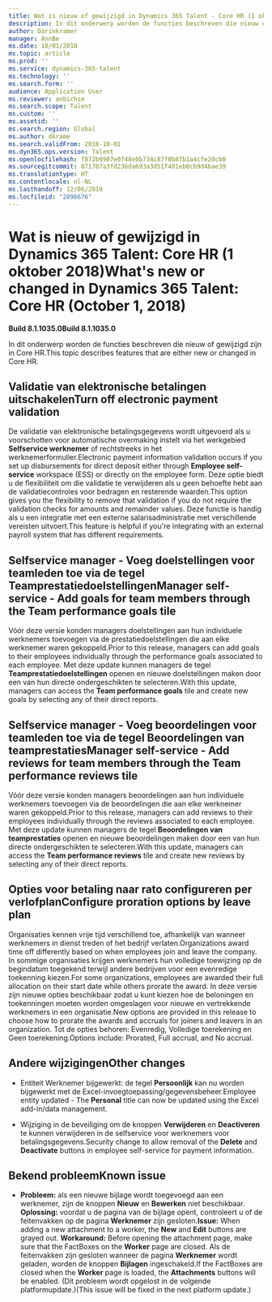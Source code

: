 ```yaml
---
title: Wat is nieuw of gewijzigd in Dynamics 365 Talent - Core HR (1 oktober 2018)
description: In dit onderwerp worden de functies beschreven die nieuw of gewijzigd zijn in Microsoft Dynamics 365 Talent - Core HR.
author: Darinkramer
manager: AnnBe
ms.date: 10/01/2018
ms.topic: article
ms.prod: ''
ms.service: dynamics-365-talent
ms.technology: ''
ms.search.form: ''
audience: Application User
ms.reviewer: anbichse
ms.search.scope: Talent
ms.custom: ''
ms.assetid: ''
ms.search.region: Global
ms.author: dkrame
ms.search.validFrom: 2018-10-01
ms.dyn365.ops.version: Talent
ms.openlocfilehash: f872b0907e0f48e0b734c87f0b8fb1a4cfe20cb0
ms.sourcegitcommit: 871707a3fd236da693a3d51f401eb0cb9d4bae39
ms.translationtype: HT
ms.contentlocale: nl-NL
ms.lasthandoff: 12/06/2019
ms.locfileid: "2896676"
---
```

# <a name="whats-new-or-changed-in-dynamics-365-talent-core-hr-october-1-2018"></a><span data-ttu-id="0c6e3-103">Wat is nieuw of gewijzigd in Dynamics 365 Talent: Core HR (1 oktober 2018)</span><span class="sxs-lookup"><span data-stu-id="0c6e3-103">What's new or changed in Dynamics 365 Talent: Core HR (October 1, 2018)</span></span>

<span data-ttu-id="0c6e3-104">**Build 8.1.1035.0**</span><span class="sxs-lookup"><span data-stu-id="0c6e3-104">**Build 8.1.1035.0**</span></span>

<span data-ttu-id="0c6e3-105">In dit onderwerp worden de functies beschreven die nieuw of gewijzigd zijn in Core HR.</span><span class="sxs-lookup"><span data-stu-id="0c6e3-105">This topic describes features that are either new or changed in Core HR.</span></span>

## <a name="turn-off-electronic-payment-validation"></a><span data-ttu-id="0c6e3-106">Validatie van elektronische betalingen uitschakelen</span><span class="sxs-lookup"><span data-stu-id="0c6e3-106">Turn off electronic payment validation</span></span>

<span data-ttu-id="0c6e3-107">De validatie van elektronische betalingsgegevens wordt uitgevoerd als u voorschotten voor automatische overmaking instelt via het werkgebied **Selfservice werknemer** of rechtstreeks in het werknemerformulier.</span><span class="sxs-lookup"><span data-stu-id="0c6e3-107">Electronic payment information validation occurs if you set up disbursements for direct deposit either through **Employee self-service** workspace (ESS) or directly on the employee form.</span></span> <span data-ttu-id="0c6e3-108">Deze optie biedt u de flexibiliteit om die validatie te verwijderen als u geen behoefte hebt aan de validatiecontroles voor bedragen en resterende waarden.</span><span class="sxs-lookup"><span data-stu-id="0c6e3-108">This option gives you the flexibility to remove that validation if you do not require the validation checks for amounts and remainder values.</span></span> <span data-ttu-id="0c6e3-109">Deze functie is handig als u een integratie met een externe salarisadministratie met verschillende vereisten uitvoert.</span><span class="sxs-lookup"><span data-stu-id="0c6e3-109">This feature is helpful if you're integrating with an external payroll system that has different requirements.</span></span>

## <a name="manager-self-service---add-goals-for-team-members-through-the-team-performance-goals-tile"></a><span data-ttu-id="0c6e3-110">Selfservice manager - Voeg doelstellingen voor teamleden toe via de tegel Teamprestatiedoelstellingen</span><span class="sxs-lookup"><span data-stu-id="0c6e3-110">Manager self-service - Add goals for team members through the Team performance goals tile</span></span>

<span data-ttu-id="0c6e3-111">Vóór deze versie konden managers doelstellingen aan hun individuele werknemers toevoegen via de prestatiedoelstellingen die aan elke werknemer waren gekoppeld.</span><span class="sxs-lookup"><span data-stu-id="0c6e3-111">Prior to this release, managers can add goals to their employees individually through the performance goals associated to each employee.</span></span> <span data-ttu-id="0c6e3-112">Met deze update kunnen managers de tegel **Teamprestatiedoelstellingen** openen en nieuwe doelstellingen maken door een van hun directe ondergeschikten te selecteren.</span><span class="sxs-lookup"><span data-stu-id="0c6e3-112">With this update, managers can access the **Team performance goals** tile and create new goals by selecting any of their direct reports.</span></span>

## <a name="manager-self-service---add-reviews-for-team-members-through-the-team-performance-reviews-tile"></a><span data-ttu-id="0c6e3-113">Selfservice manager - Voeg beoordelingen voor teamleden toe via de tegel Beoordelingen van teamprestaties</span><span class="sxs-lookup"><span data-stu-id="0c6e3-113">Manager self-service - Add reviews for team members through the Team performance reviews tile</span></span>

<span data-ttu-id="0c6e3-114">Vóór deze versie konden managers beoordelingen aan hun individuele werknemers toevoegen via de beoordelingen die aan elke werknemer waren gekoppeld.</span><span class="sxs-lookup"><span data-stu-id="0c6e3-114">Prior to this release, managers can add reviews to their employees individually through the reviews associated to each employee.</span></span> <span data-ttu-id="0c6e3-115">Met deze update kunnen managers de tegel **Beoordelingen van teamprestaties** openen en nieuwe beoordelingen maken door een van hun directe ondergeschikten te selecteren.</span><span class="sxs-lookup"><span data-stu-id="0c6e3-115">With this update, managers can access the **Team performance reviews** tile and create new reviews by selecting any of their direct reports.</span></span>

## <a name="configure-proration-options-by-leave-plan"></a><span data-ttu-id="0c6e3-116">Opties voor betaling naar rato configureren per verlofplan</span><span class="sxs-lookup"><span data-stu-id="0c6e3-116">Configure proration options by leave plan</span></span>

<span data-ttu-id="0c6e3-117">Organisaties kennen vrije tijd verschillend toe, afhankelijk van wanneer werknemers in dienst treden of het bedrijf verlaten.</span><span class="sxs-lookup"><span data-stu-id="0c6e3-117">Organizations award time off differently based on when employees join and leave the company.</span></span> <span data-ttu-id="0c6e3-118">In sommige organisaties krijgen werknemers hun volledige toewijzing op de begindatum toegekend terwijl andere bedrijven voor een evenredige toekenning kiezen.</span><span class="sxs-lookup"><span data-stu-id="0c6e3-118">For some organizations, employees are awarded their full allocation on their start date while others prorate the award.</span></span> <span data-ttu-id="0c6e3-119">In deze versie zijn nieuwe opties beschikbaar zodat u kunt kiezen hoe de beloningen en toekenningen moeten worden omgeslagen voor nieuwe en vertrekkende werknemers in een organisatie.</span><span class="sxs-lookup"><span data-stu-id="0c6e3-119">New options are provided in this release to choose how to prorate the awards and accruals for joiners and leavers in an organization.</span></span> <span data-ttu-id="0c6e3-120">Tot de opties behoren: Evenredig, Volledige toerekening en Geen toerekening.</span><span class="sxs-lookup"><span data-stu-id="0c6e3-120">Options include: Prorated, Full accrual, and No accrual.</span></span>

## <a name="other-changes"></a><span data-ttu-id="0c6e3-121">Andere wijzigingen</span><span class="sxs-lookup"><span data-stu-id="0c6e3-121">Other changes</span></span>

-   <span data-ttu-id="0c6e3-122">Entiteit Werknemer bijgewerkt: de tegel **Persoonlijk** kan nu worden bijgewerkt met de Excel-invoegtoepassing/gegevensbeheer.</span><span class="sxs-lookup"><span data-stu-id="0c6e3-122">Employee entity updated - The **Personal** title can now be updated using the Excel add-in/data management.</span></span>

-   <span data-ttu-id="0c6e3-123">Wijziging in de beveiliging om de knoppen **Verwijderen** en **Deactiveren** te kunnen verwijderen in de selfservice voor werknemers voor betalingsgegevens.</span><span class="sxs-lookup"><span data-stu-id="0c6e3-123">Security change to allow removal of the **Delete** and **Deactivate** buttons in employee self-service for payment information.</span></span>

## <a name="known-issue"></a><span data-ttu-id="0c6e3-124">Bekend probleem</span><span class="sxs-lookup"><span data-stu-id="0c6e3-124">Known issue</span></span>

-   <span data-ttu-id="0c6e3-125">**Probleem:** als een nieuwe bijlage wordt toegevoegd aan een werknemer, zijn de knoppen **Nieuw** en **Bewerken** niet beschikbaar. **Oplossing:** voordat u de pagina van de bijlage opent, controleert u of de feitenvakken op de pagina **Werknemer** zijn gesloten.</span><span class="sxs-lookup"><span data-stu-id="0c6e3-125">**Issue:** When adding a new attachment to a worker, the **New** and **Edit** buttons are grayed out. **Workaround:** Before opening the attachment page, make sure that the FactBoxes on the **Worker** page are closed.</span></span> <span data-ttu-id="0c6e3-126">Als de feitenvakken zijn gesloten wanneer de pagina **Werknemer** wordt geladen, worden de knoppen **Bijlagen** ingeschakeld.</span><span class="sxs-lookup"><span data-stu-id="0c6e3-126">If the FactBoxes are closed when the **Worker** page is loaded, the **Attachments** buttons will be enabled.</span></span> <span data-ttu-id="0c6e3-127">(Dit probleem wordt opgelost in de volgende platformupdate.)</span><span class="sxs-lookup"><span data-stu-id="0c6e3-127">(This issue will be fixed in the next platform update.)</span></span>
